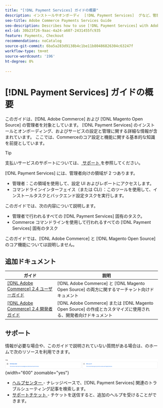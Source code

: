 ```yaml
---
title: "[!DNL Payment Services] ガイドの概要"
description: インストールやオンボーディ  [!DNL Payment Services]  グなど、管理者  [!DNL Adobe Commerce]  とに  [!DNL Magento Open Source]  する包括的な情報
seo-title: Adobe Commerce Payments Services Guide
seo-description: Describes how to use [!DNL Payment Services] with Adobe Commerce or [!DNL Magento Open Source].
exl-id: 30b23f26-9aac-4a24-a607-2431455fc935
feature: Payments, Checkout
recommendations: noCatalog
source-git-commit: 6ba5a283d9138b4c1be11b80486826304c63247f
workflow-type: tm+mt
source-wordcount: '196'
ht-degree: 0%

---
```


# [!DNL Payment Services] ガイドの概要

このガイドは、[!DNL Adobe Commerce] および [!DNL Magento Open Source] の管理者を対象としています。 [!DNL Payment Services] のインストールとオンボーディング、およびサービスの設定と管理に関する詳細な情報が含まれています。 ここでは、Commerceのコア設定と機能に関する基本的な知識を前提としています。

>[!TIP]
>
>支払いサービスのサポートについては、[ サポート ](#support) を参照してください。

[!DNL Payment Services] には、管理者向けの領域が 2 つあります。

* 管理者：この領域を使用して、設定 UI およびレポートにアクセスします。
* コマンドラインインターフェイス（または CLI）：このツールを使用して、インストールタスクとバックエンド設定タスクを実行します。

このガイドでは、次の内容について説明します。

* 管理者で行われるすべての [!DNL Payment Services] 固有のタスク。
* Commerce コマンドラインを使用して行われるすべての [!DNL Payment Services] 固有のタスク

このガイドでは、[!DNL Adobe Commerce] と [!DNL Magento Open Source] のコア機能については説明しません。

## 追加ドキュメント

| ガイド | 説明 |
|------ | ----------- |
| [[!DNL Adobe Commerce] 2.4 ユーザーガイド ](https://experienceleague.adobe.com/docs/commerce-admin/user-guides/home.html) | [!DNL Adobe Commerce] と [!DNL Magento Open Source] の両方に関するマーチャント向けドキュメント |
| [[!DNL Adobe Commerce] 2.4 開発者ガイド ](https://developer.adobe.com/commerce/docs) | [!DNL Adobe Commerce] または [!DNL Magento Open Source] の作成とカスタマイズに使用される、開発者向けドキュメント |

## サポート

情報が必要な場合や、このガイドで説明されていない質問がある場合は、のホームで次のリソースを利用できます。

![ ヘルプリソース ](assets/help-resources.png){width="600" zoomable="yes"}

* [ ヘルプセンター ](https://experienceleague.adobe.com/docs/commerce-knowledge-base/kb/overview.html) - ナレッジベースで、[!DNL Payment Services] 関連のトラブルシューティング記事を検索します。
* [ サポートチケット ](https://experienceleague.adobe.com/docs/commerce-knowledge-base/kb/help-center-guide/magento-help-center-user-guide.html#submit-ticket) - チケットを送信すると、追加のヘルプを受けることができます。
